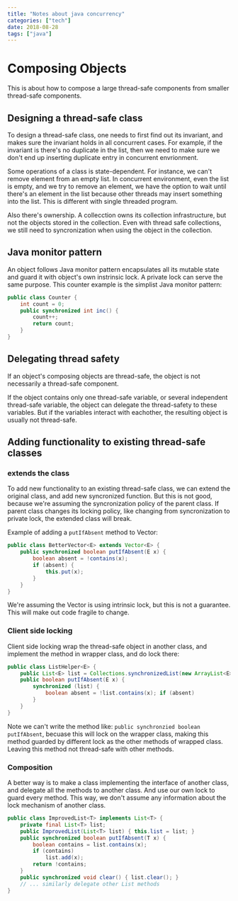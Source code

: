 ```yaml
---
title: "Notes about java concurrency"
categories: ["tech"]
date: 2018-08-28
tags: ["java"]
---
```


# Composing Objects
This is about how to compose a large thread-safe components from smaller thread-safe components.


## Designing a thread-safe class
To design a thread-safe class, one needs to first find out its invariant, and makes sure the invariant holds in all concurrent cases. For example, if the invariant is there's no duplicate in the list, then we need to make sure we don't end up inserting duplicate entry in concurrent envrionment.

Some operations of a class is state-dependent. For instance, we can't remove element from an empty list. In concurrent environment, even the list is empty, and we try to remove an element, we have the option to wait until there's an element in the list because other threads may insert something into the list. This is different with single threaded program.

Also there's ownership. A collecction owns its collection infrastructure, but not the objects stored in the collection. Even with thread safe collections, we still need to syncronization when using the object in the collection.

## Java monitor pattern
An object follows Java monitor pattern encapsulates all its mutable state and guard it with object's own instrinsic lock. A private lock can serve the same purpose.
This counter example is the simplist Java monitor pattern:
```java
public class Counter {
    int count = 0;
    public synchronized int inc() {
        count++;
        return count;
    }
}
```

## Delegating thread safety
If an object's composing objects are thread-safe, the object is not necessarily a thread-safe component.

If the object contains only one thread-safe variable, or several independent thread-safe variable, the object can delegate the thread-safety to these variables. But if the variables interact with eachother, the resulting object is usually not thread-safe.

## Adding functionality to existing thread-safe classes
### extends the class
To add new functionality to an existing thread-safe class, we can extend the original class, and add new syncronized function. But this is not good, because we're assuming the syncronization policy of the parent class. If parent class changes its locking policy, like changing from syncronization to private lock, the extended class will break.

Example of adding a `putIfAbsent` method to Vector:
```java
public class BetterVector<E> extends Vector<E> {
    public synchronized boolean putIfAbsent(E x) {
        boolean absent = !contains(x);
        if (absent) {
            this.put(x);
        }
    }
}
```
We're assuming the Vector is using intrinsic lock, but this is not a guarantee. This will make out code fragile to change.

### Client side locking
Client side locking wrap the thread-safe object in another class, and implement the method in wrapper class, and do lock there:
```java
public class ListHelper<E> {
    public List<E> list = Collections.synchronizedList(new ArrayList<E>());
    public boolean putIfAbsent(E x) {
        synchronized (list) {
            boolean absent = !list.contains(x); if (absent)
        }
    }
}
```
Note we can't write the method like: `public synchronzied boolean putIfAbsent`, becuase this will lock on the wrapper class, making this method guarded by different lock as the other methods of wrapped class. Leaving this method not thread-safe with other methods.

### Composition
A better way is to make a class implementing the interface of another class, and delegate all the methods to another class. And use our own lock to guard every method. This way, we don't assume any information about the lock mechanism of another class.

```java
public class ImprovedList<T> implements List<T> {
    private final List<T> list;
    public ImprovedList(List<T> list) { this.list = list; }
    public synchronized boolean putIfAbsent(T x) {
        boolean contains = list.contains(x);
        if (contains)
            list.add(x);
        return !contains;
    }
    public synchronized void clear() { list.clear(); }
    // ... similarly delegate other List methods
}
```
